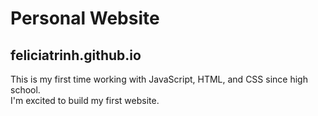 # Personal Website
## feliciatrinh.github.io

This is my first time working with JavaScript, HTML, and CSS since high school.   
I'm excited to build my first website. 
